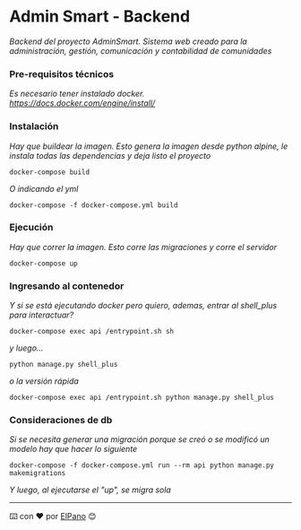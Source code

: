 # Admin Smart - Backend

_Backend del proyecto AdminSmart. Sistema web creado para la administración, gestión, comunicación y contabilidad de comunidades_

### Pre-requisitos técnicos

_Es necesario tener instalado docker. https://docs.docker.com/engine/install/_

### Instalación

_Hay que buildear la imagen. Esto genera la imagen desde python alpine, le instala todas las dependencias y deja listo el proyecto_

```
docker-compose build
```

_O indicando el yml_

```
docker-compose -f docker-compose.yml build
```

### Ejecución

_Hay que correr la imagen. Esto corre las migraciones y corre el servidor_

```
docker-compose up
```

### Ingresando al contenedor


_Y si se está ejecutando docker pero quiero, ademas, entrar al shell_plus para interactuar?_

```
docker-compose exec api /entrypoint.sh sh
```

_y luego..._

```
python manage.py shell_plus
```

_o la versión rápida_

```
docker-compose exec api /entrypoint.sh python manage.py shell_plus
```

### Consideraciones de db

_Si se necesita generar una migración porque se creó o se modificó un modelo hay que hacer lo siguiente_

```
docker-compose -f docker-compose.yml run --rm api python manage.py makemigrations
```

_Y luego, al ejecutarse el "up", se migra sola_

---
⌨️ con ❤️ por [ElPano](https://github.com/mpvaldez) 😊




